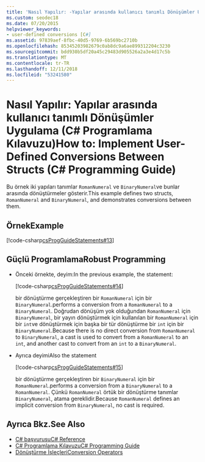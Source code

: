 ```yaml
---
title: 'Nasıl Yapılır: -Yapılar arasında kullanıcı tanımlı Dönüşümler Uygulama C# Programlama Kılavuzu'
ms.custom: seodec18
ms.date: 07/20/2015
helpviewer_keywords:
- user-defined conversions [C#]
ms.assetid: 97839aef-8fbc-40d5-9769-6b569bc2710b
ms.openlocfilehash: 85345203982679c0ab8dc9a6ae899312204c3230
ms.sourcegitcommit: bdd930b5df20a45c29483d905526a2a3e4d17c5b
ms.translationtype: MT
ms.contentlocale: tr-TR
ms.lasthandoff: 12/11/2018
ms.locfileid: "53241580"
---
```

# <a name="how-to-implement-user-defined-conversions-between-structs-c-programming-guide"></a><span data-ttu-id="d41bf-102">Nasıl Yapılır: Yapılar arasında kullanıcı tanımlı Dönüşümler Uygulama (C# Programlama Kılavuzu)</span><span class="sxs-lookup"><span data-stu-id="d41bf-102">How to: Implement User-Defined Conversions Between Structs (C# Programming Guide)</span></span>
<span data-ttu-id="d41bf-103">Bu örnek iki yapıları tanımlar `RomanNumeral` ve `BinaryNumeral`ve bunlar arasında dönüştürmeler gösterir.</span><span class="sxs-lookup"><span data-stu-id="d41bf-103">This example defines two structs, `RomanNumeral` and `BinaryNumeral`, and demonstrates conversions between them.</span></span>  
  
## <a name="example"></a><span data-ttu-id="d41bf-104">Örnek</span><span class="sxs-lookup"><span data-stu-id="d41bf-104">Example</span></span>  
 [!code-csharp[csProgGuideStatements#13](../../../csharp/programming-guide/classes-and-structs/codesnippet/CSharp/how-to-implement-user-defined-conversions-between-structs_1.cs)]  
  
## <a name="robust-programming"></a><span data-ttu-id="d41bf-105">Güçlü Programlama</span><span class="sxs-lookup"><span data-stu-id="d41bf-105">Robust Programming</span></span>  
  
-   <span data-ttu-id="d41bf-106">Önceki örnekte, deyim:</span><span class="sxs-lookup"><span data-stu-id="d41bf-106">In the previous example, the statement:</span></span>  
  
     [!code-csharp[csProgGuideStatements#14](../../../csharp/programming-guide/classes-and-structs/codesnippet/CSharp/how-to-implement-user-defined-conversions-between-structs_2.cs)]  
  
     <span data-ttu-id="d41bf-107">bir dönüştürme gerçekleştiren bir `RomanNumeral` için bir `BinaryNumeral`.</span><span class="sxs-lookup"><span data-stu-id="d41bf-107">performs a conversion from a `RomanNumeral` to a `BinaryNumeral`.</span></span> <span data-ttu-id="d41bf-108">Doğrudan dönüşüm yok olduğundan `RomanNumeral` için `BinaryNumeral`, bir yayın dönüştürmek için kullanılan bir `RomanNumeral` için bir `int`ve dönüştürmek için başka bir tür dönüştürme bir `int` için bir `BinaryNumeral`.</span><span class="sxs-lookup"><span data-stu-id="d41bf-108">Because there is no direct conversion from `RomanNumeral` to `BinaryNumeral`, a cast is used to convert from a `RomanNumeral` to an `int`, and another cast to convert from an `int` to a `BinaryNumeral`.</span></span>  
  
-   <span data-ttu-id="d41bf-109">Ayrıca deyimi</span><span class="sxs-lookup"><span data-stu-id="d41bf-109">Also the statement</span></span>  
  
     [!code-csharp[csProgGuideStatements#15](../../../csharp/programming-guide/classes-and-structs/codesnippet/CSharp/how-to-implement-user-defined-conversions-between-structs_3.cs)]  
  
     <span data-ttu-id="d41bf-110">bir dönüştürme gerçekleştiren bir `BinaryNumeral` için bir `RomanNumeral`.</span><span class="sxs-lookup"><span data-stu-id="d41bf-110">performs a conversion from a `BinaryNumeral` to a `RomanNumeral`.</span></span> <span data-ttu-id="d41bf-111">Çünkü `RomanNumeral` örtük bir dönüştürme tanımlar `BinaryNumeral`, atama gereklidir.</span><span class="sxs-lookup"><span data-stu-id="d41bf-111">Because `RomanNumeral` defines an implicit conversion from `BinaryNumeral`, no cast is required.</span></span>  
  
## <a name="see-also"></a><span data-ttu-id="d41bf-112">Ayrıca Bkz.</span><span class="sxs-lookup"><span data-stu-id="d41bf-112">See Also</span></span>

- [<span data-ttu-id="d41bf-113">C# başvurusu</span><span class="sxs-lookup"><span data-stu-id="d41bf-113">C# Reference</span></span>](../../../csharp/language-reference/index.md)  
- [<span data-ttu-id="d41bf-114">C# Programlama Kılavuzu</span><span class="sxs-lookup"><span data-stu-id="d41bf-114">C# Programming Guide</span></span>](../../../csharp/programming-guide/index.md)  
- [<span data-ttu-id="d41bf-115">Dönüştürme İşleçleri</span><span class="sxs-lookup"><span data-stu-id="d41bf-115">Conversion Operators</span></span>](../../../csharp/programming-guide/statements-expressions-operators/conversion-operators.md)
